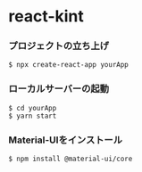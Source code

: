 # react-kint

### プロジェクトの立ち上げ
`
$ npx create-react-app yourApp
`

### ローカルサーバーの起動
```
$ cd yourApp
$ yarn start
```

### Material-UIをインストール
`
$ npm install @material-ui/core
`

